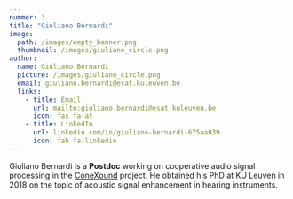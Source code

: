 ```yaml
---
nummer: 3
title: "Giuliano Bernardi"
image: 
  path: /images/empty_banner.png
  thumbnail: /images/giuliano_circle.png
author:
  name: Giuliano Bernardi
  picture: /images/giuliano_circle.png
  email: giuliano.bernardi@esat.kuleuven.be
  links:
    - title: Email
      url: mailto:giuliano.bernardi@esat.kuleuven.be
      icon: fas fa-at    
    - title: LinkedIn
      url: linkedin.com/in/giuliano-bernardi-675aa039
      icon: fab fa-linkedin
---
```


Giuliano Bernardi is a **Postdoc** working on cooperative audio signal processing in the [ConeXound](projects/conexound/) project. He obtained his PhD at KU Leuven in 2018 on the topic of acoustic signal enhancement in hearing instruments.
